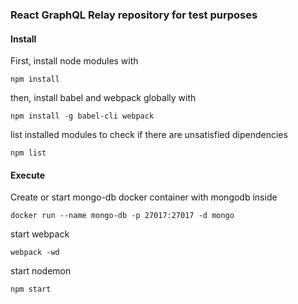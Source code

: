 ### React GraphQL Relay repository for test purposes

#### Install

First, install node modules with

    npm install

then, install babel and webpack globally with

    npm install -g babel-cli webpack

list installed modules to check if there are unsatisfied dipendencies

    npm list

#### Execute

Create or start mongo-db docker container with mongodb inside

    docker run --name mongo-db -p 27017:27017 -d mongo

start webpack

    webpack -wd

start nodemon

    npm start
